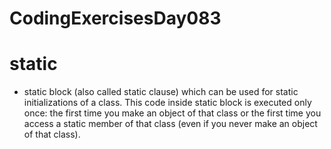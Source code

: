 # CodingExercisesDay083
# static
- static block (also called static clause) which can be used for static initializations of a class. This code inside static block is executed only once: the first time you make an object of that class or the first time you access a static member of that class (even if you never make an object of that class). 
